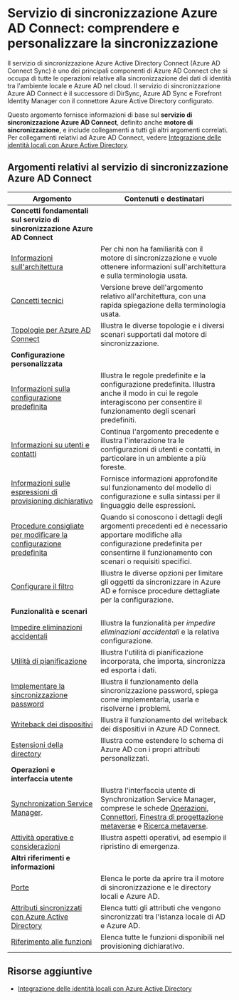 <properties
	pageTitle="Servizio di sincronizzazione Azure AD Connect: comprendere e personalizzare la sincronizzazione | Microsoft Azure"
	description="Spiega come funziona il servizio di sincronizzazione Azure AD Connect e come personalizzarlo."
	services="active-directory"
	documentationCenter=""
	authors="andkjell"
	manager="stevenpo"
	editor=""/>

<tags
	ms.service="active-directory"
	ms.workload="identity"
	ms.tgt_pltfrm="na"
	ms.devlang="na"
	ms.topic="article"
	ms.date="03/04/2016"
	ms.author="markusvi;andkjell"/>


# Servizio di sincronizzazione Azure AD Connect: comprendere e personalizzare la sincronizzazione
Il servizio di sincronizzazione Azure Active Directory Connect (Azure AD Connect Sync) è uno dei principali componenti di Azure AD Connect che si occupa di tutte le operazioni relative alla sincronizzazione dei dati di identità tra l'ambiente locale e Azure AD nel cloud. Il servizio di sincronizzazione Azure AD Connect è il successore di DirSync, Azure AD Sync e Forefront Identity Manager con il connettore Azure Active Directory configurato.

Questo argomento fornisce informazioni di base sul **servizio di sincronizzazione Azure AD Connect**, definito anche **motore di sincronizzazione**, e include collegamenti a tutti gli altri argomenti correlati. Per collegamenti relativi ad Azure AD Connect, vedere [Integrazione delle identità locali con Azure Active Directory](active-directory-aadconnect.md).

## Argomenti relativi al servizio di sincronizzazione Azure AD Connect

| Argomento | Contenuti e destinatari |
| ----- | ----- |
| **Concetti fondamentali sul servizio di sincronizzazione Azure AD Connect** ||
| [Informazioni sull'architettura](active-directory-aadconnectsync-understanding-architecture.md) | Per chi non ha familiarità con il motore di sincronizzazione e vuole ottenere informazioni sull'architettura e sulla terminologia usata. |
| [Concetti tecnici](active-directory-aadconnectsync-technical-concepts.md) | Versione breve dell'argomento relativo all'architettura, con una rapida spiegazione della terminologia usata. |
| [Topologie per Azure AD Connect](active-directory-aadconnect-topologies.md) | Illustra le diverse topologie e i diversi scenari supportati dal motore di sincronizzazione. |
| **Configurazione personalizzata** ||
| [Informazioni sulla configurazione predefinita](active-directory-aadconnectsync-understanding-default-configuration.md)| Illustra le regole predefinite e la configurazione predefinita. Illustra anche il modo in cui le regole interagiscono per consentire il funzionamento degli scenari predefiniti. |
| [Informazioni su utenti e contatti](active-directory-aadconnectsync-understanding-users-and-contacts.md) | Continua l'argomento precedente e illustra l'interazione tra le configurazioni di utenti e contatti, in particolare in un ambiente a più foreste. |
| [Informazioni sulle espressioni di provisioning dichiarativo](active-directory-aadconnectsync-understanding-declarative-provisioning-expressions.md) | Fornisce informazioni approfondite sul funzionamento del modello di configurazione e sulla sintassi per il linguaggio delle espressioni. |
| [Procedure consigliate per modificare la configurazione predefinita](active-directory-aadconnectsync-best-practices-changing-default-configuration.md) | Quando si conoscono i dettagli degli argomenti precedenti ed è necessario apportare modifiche alla configurazione predefinita per consentirne il funzionamento con scenari o requisiti specifici. |
| [Configurare il filtro](active-directory-aadconnectsync-configure-filtering.md) | Illustra le diverse opzioni per limitare gli oggetti da sincronizzare in Azure AD e fornisce procedure dettagliate per la configurazione. |
| **Funzionalità e scenari** ||
| [Impedire eliminazioni accidentali](active-directory-aadconnectsync-feature-prevent-accidental-deletes.md) | Illustra la funzionalità per *impedire eliminazioni accidentali* e la relativa configurazione. |
| [Utilità di pianificazione](active-directory-aadconnectsync-feature-scheduler.md) | Illustra l'utilità di pianificazione incorporata, che importa, sincronizza ed esporta i dati. |
| [Implementare la sincronizzazione password](active-directory-aadconnectsync-implement-password-synchronization.md) | Illustra il funzionamento della sincronizzazione password, spiega come implementarla, usarla e risolverne i problemi. |
| [Writeback dei dispositivi](active-directory-aadconnect-feature-device-writeback.md) | Illustra il funzionamento del writeback dei dispositivi in Azure AD Connect. |
| [Estensioni della directory](active-directory-aadconnectsync-feature-directory-extensions.md) | Illustra come estendere lo schema di Azure AD con i propri attributi personalizzati. |
| **Operazioni e interfaccia utente** ||
| [Synchronization Service Manager](active-directory-aadconnectsync-service-manager-ui.md). | Illustra l'interfaccia utente di Synchronization Service Manager, comprese le schede [Operazioni](active-directory-aadconnectsync-service-manager-ui-operations.md), [Connettori](active-directory-aadconnectsync-service-manager-ui-connectors.md), [Finestra di progettazione metaverse](active-directory-aadconnectsync-service-manager-ui-mvdesigner.md) e [Ricerca metaverse](active-directory-aadconnectsync-service-manager-ui-mvsearch.md).|
| [Attività operative e considerazioni](active-directory-aadconnectsync-operations.md) | Illustra aspetti operativi, ad esempio il ripristino di emergenza. |
| **Altri riferimenti e informazioni** ||
| [Porte](active-directory-aadconnect-ports.md) | Elenca le porte da aprire tra il motore di sincronizzazione e le directory locali e Azure AD. |
| [Attributi sincronizzati con Azure Active Directory](active-directory-aadconnectsync-attributes-synchronized.md) | Elenca tutti gli attributi che vengono sincronizzati tra l'istanza locale di AD e Azure AD. |
| [Riferimento alle funzioni](active-directory-aadconnectsync-functions-reference.md) | Elenca tutte le funzioni disponibili nel provisioning dichiarativo. |

## Risorse aggiuntive

* [Integrazione delle identità locali con Azure Active Directory](active-directory-aadconnect.md)

<!---HONumber=AcomDC_0309_2016-->